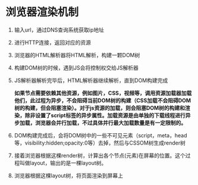 # 浏览器渲染机制

1. 输入url，通过DNS查询系统获取ip地址

2. 进行HTTP连接，返回对应的资源

3. 浏览器的HTML解析器将HTML解析，构建一颗DOM树

4. 构建DOM树的时候，遇到JS会将控制权交给JS解析器

5. JS解析器解析完毕后，HTML解析器继续解析，直到DOM构建完成

   **如果节点需要依赖其他资源，例如图片，CSS，视频等，调用资源加载器加载他们，此过程为异步，不会阻碍当前DOM树的构建（CSS加载不会阻碍DOM树的构建，但会阻塞渲染）。对于js资源的加载，则会阻塞DOM树的构建和渲染，除非设置了script标签的异步属性。加载资源是由单独的下载线程进行异步加载，浏览器会并行加载，不过具体并行最大加载数量是有一定限制的。**

6. DOM构建完成后，会将DOM树中的一些不可见元素（script，meta，head等，visibility:hidden;opacity:0等）去掉，然后与CSSOM树生成render树

7.  接着浏览器根据这棵render树，计算出各个节点(元素)在屏幕的位置。这个过程叫做layout，输出的是一棵layout树。

8. 浏览器根据这棵layout树，将页面渲染到屏幕上